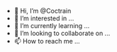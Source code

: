 - 👋 Hi, I’m @Coctrain
- 👀 I’m interested in ...
- 🌱 I’m currently learning ...
- 💞️ I’m looking to collaborate on ...
- 📫 How to reach me ...

<!---
Coctrain/Coctrain is a ✨ special ✨ repository because its `README.md` (this file) appears on your GitHub profile.
You can click the Preview link to take a look at your changes.
--->
